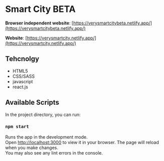 # Smart City BETA

 

**Browser independent website**: [https://verysmartcitybeta.netlify.app/](https://verysmartcitybeta.netlify.app/)

**Website**: [https://verysmartcity.netlify.app/](https://verysmartcity.netlify.app/)

## Tehcnolgy

 - HTML5
 - CSS/SASS
 - javascript
 - react.js

## Available Scripts
In the project directory, you can run:
### `npm start`
Runs the app in the development mode.\
Open [http://localhost:3000](http://localhost:3000) to view it in your browser.
The page will reload when you make changes.\
You may also see any lint errors in the console.